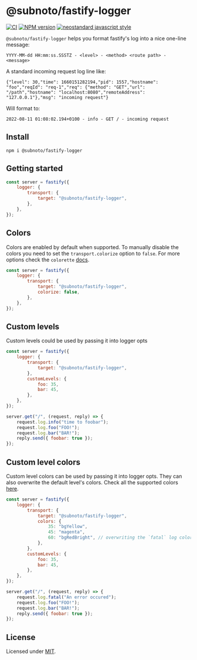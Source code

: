 <a id="@subnoto/fastify-logger"></a>

# @subnoto/fastify-logger

[![CI](https://github.com/fastify/one-line-logger/actions/workflows/ci.yml/badge.svg?branch=main)](https://github.com/fastify/one-line-logger/actions/workflows/ci.yml)
[![NPM version](https://img.shields.io/npm/v/@subnoto/fastify-logger.svg?style=flat)](https://www.npmjs.com/package/@subnoto/fastify-logger)
[![neostandard javascript style](https://img.shields.io/badge/code_style-neostandard-brightgreen?style=flat)](https://github.com/neostandard/neostandard)

`@subnoto/fastify-logger` helps you format fastify's log into a nice one-line message:

```
YYYY-MM-dd HH:mm:ss.SSSTZ - <level> - <method> <route path> - <message>
```

A standard incoming request log line like:

```
{"level": 30,"time": 1660151282194,"pid": 1557,"hostname": "foo","reqId": "req-1","req": {"method": "GET","url": "/path","hostname": "localhost:8080","remoteAddress": "127.0.0.1"},"msg": "incoming request"}
```

Will format to:

```
2022-08-11 01:08:02.194+0100 - info - GET / - incoming request
```

<a id="install"></a>

## Install

```
npm i @subnoto/fastify-logger
```

<a id="getting-started"></a>

## Getting started

```js
const server = fastify({
    logger: {
        transport: {
            target: "@subnoto/fastify-logger",
        },
    },
});
```

## Colors

Colors are enabled by default when supported. To manually disable the colors you need to set the `transport.colorize` option to `false`. For more options check the `colorette` [docs](https://github.com/jorgebucaran/colorette?tab=readme-ov-file#environment).

```js
const server = fastify({
    logger: {
        transport: {
            target: "@subnoto/fastify-logger",
            colorize: false,
        },
    },
});
```

## Custom levels

Custom levels could be used by passing it into logger opts

```js
const server = fastify({
    logger: {
        transport: {
            target: "@subnoto/fastify-logger",
        },
        customLevels: {
            foo: 35,
            bar: 45,
        },
    },
});

server.get("/", (request, reply) => {
    request.log.info("time to foobar");
    request.log.foo("FOO!");
    request.log.bar("BAR!");
    reply.send({ foobar: true });
});
```

## Custom level colors

Custom level colors can be used by passing it into logger opts. They can also overwrite the default level's colors. Check all the supported colors [here](https://github.com/jorgebucaran/colorette?tab=readme-ov-file#supported-colors).

```js
const server = fastify({
    logger: {
        transport: {
            target: "@subnoto/fastify-logger",
            colors: {
                35: "bgYellow",
                45: "magenta",
                60: "bgRedBright", // overwriting the `fatal` log color
            },
        },
        customLevels: {
            foo: 35,
            bar: 45,
        },
    },
});

server.get("/", (request, reply) => {
    request.log.fatal("An error occured");
    request.log.foo("FOO!");
    request.log.bar("BAR!");
    reply.send({ foobar: true });
});
```

<a id="license"></a>

## License

Licensed under [MIT](./LICENSE).
